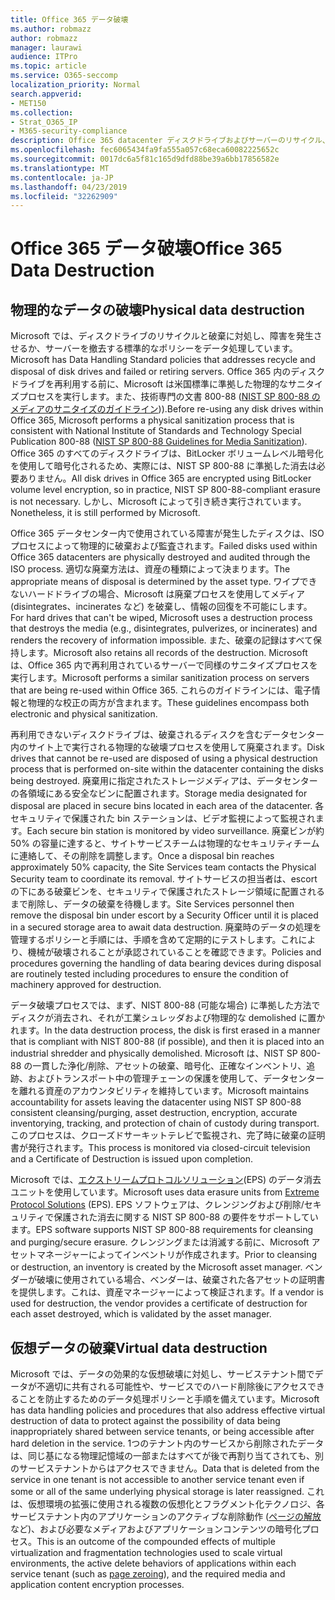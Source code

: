 ```yaml
---
title: Office 365 データ破壊
ms.author: robmazz
author: robmazz
manager: laurawi
audience: ITPro
ms.topic: article
ms.service: O365-seccomp
localization_priority: Normal
search.appverid:
- MET150
ms.collection:
- Strat_O365_IP
- M365-security-compliance
description: Office 365 datacenter ディスクドライブおよびサーバーのリサイクル、廃棄、または破壊に関する Microsoft のポリシーの概要。
ms.openlocfilehash: fec6065434fa9fa555a057c68eca60082225652c
ms.sourcegitcommit: 0017dc6a5f81c165d9dfd88be39a6bb17856582e
ms.translationtype: MT
ms.contentlocale: ja-JP
ms.lasthandoff: 04/23/2019
ms.locfileid: "32262909"
---
```

# <a name="office-365-data-destruction"></a><span data-ttu-id="485b8-103">Office 365 データ破壊</span><span class="sxs-lookup"><span data-stu-id="485b8-103">Office 365 Data Destruction</span></span>

## <a name="physical-data-destruction"></a><span data-ttu-id="485b8-104">物理的なデータの破壊</span><span class="sxs-lookup"><span data-stu-id="485b8-104">Physical data destruction</span></span>

<span data-ttu-id="485b8-105">Microsoft では、ディスクドライブのリサイクルと破棄に対処し、障害を発生させるか、サーバーを撤去する標準的なポリシーをデータ処理しています。</span><span class="sxs-lookup"><span data-stu-id="485b8-105">Microsoft has Data Handling Standard policies that addresses recycle and disposal of disk drives and failed or retiring servers.</span></span> <span data-ttu-id="485b8-106">Office 365 内のディスクドライブを再利用する前に、Microsoft は米国標準に準拠した物理的なサニタイズプロセスを実行します。また、技術専門の文書 800-88 ([NIST SP 800-88 のメディアのサニタイズのガイドライン](http://nvlpubs.nist.gov/nistpubs/SpecialPublications/NIST.SP.800-88r1.pdf))).</span><span class="sxs-lookup"><span data-stu-id="485b8-106">Before re-using any disk drives within Office 365, Microsoft performs a physical sanitization process that is consistent with National Institute of Standards and Technology Special Publication 800-88 ([NIST SP 800-88 Guidelines for Media Sanitization](http://nvlpubs.nist.gov/nistpubs/SpecialPublications/NIST.SP.800-88r1.pdf)).</span></span> <span data-ttu-id="485b8-107">Office 365 のすべてのディスクドライブは、BitLocker ボリュームレベル暗号化を使用して暗号化されるため、実際には、NIST SP 800-88 に準拠した消去は必要ありません。</span><span class="sxs-lookup"><span data-stu-id="485b8-107">All disk drives in Office 365 are encrypted using BitLocker volume level encryption, so in practice, NIST SP 800-88-compliant erasure is not necessary.</span></span> <span data-ttu-id="485b8-108">しかし、Microsoft によって引き続き実行されています。</span><span class="sxs-lookup"><span data-stu-id="485b8-108">Nonetheless, it is still performed by Microsoft.</span></span>

<span data-ttu-id="485b8-109">Office 365 データセンター内で使用されている障害が発生したディスクは、ISO プロセスによって物理的に破棄および監査されます。</span><span class="sxs-lookup"><span data-stu-id="485b8-109">Failed disks used within Office 365 datacenters are physically destroyed and audited through the ISO process.</span></span> <span data-ttu-id="485b8-110">適切な廃棄方法は、資産の種類によって決まります。</span><span class="sxs-lookup"><span data-stu-id="485b8-110">The appropriate means of disposal is determined by the asset type.</span></span> <span data-ttu-id="485b8-111">ワイプできないハードドライブの場合、Microsoft は廃棄プロセスを使用してメディア (disintegrates、incinerates など) を破棄し、情報の回復を不可能にします。</span><span class="sxs-lookup"><span data-stu-id="485b8-111">For hard drives that can't be wiped, Microsoft uses a destruction process that destroys the media (e.g., disintegrates, pulverizes, or incinerates) and renders the recovery of information impossible.</span></span> <span data-ttu-id="485b8-112">また、破棄の記録はすべて保持します。</span><span class="sxs-lookup"><span data-stu-id="485b8-112">Microsoft also retains all records of the destruction.</span></span> <span data-ttu-id="485b8-113">Microsoft は、Office 365 内で再利用されているサーバーで同様のサニタイズプロセスを実行します。</span><span class="sxs-lookup"><span data-stu-id="485b8-113">Microsoft performs a similar sanitization process on servers that are being re-used within Office 365.</span></span> <span data-ttu-id="485b8-114">これらのガイドラインには、電子情報と物理的な校正の両方が含まれます。</span><span class="sxs-lookup"><span data-stu-id="485b8-114">These guidelines encompass both electronic and physical sanitization.</span></span>

<span data-ttu-id="485b8-115">再利用できないディスクドライブは、破棄されるディスクを含むデータセンター内のサイト上で実行される物理的な破壊プロセスを使用して廃棄されます。</span><span class="sxs-lookup"><span data-stu-id="485b8-115">Disk drives that cannot be re-used are disposed of using a physical destruction process that is performed on-site within the datacenter containing the disks being destroyed.</span></span> <span data-ttu-id="485b8-116">廃棄用に指定されたストレージメディアは、データセンターの各領域にある安全なビンに配置されます。</span><span class="sxs-lookup"><span data-stu-id="485b8-116">Storage media designated for disposal are placed in secure bins located in each area of the datacenter.</span></span> <span data-ttu-id="485b8-117">各セキュリティで保護された bin ステーションは、ビデオ監視によって監視されます。</span><span class="sxs-lookup"><span data-stu-id="485b8-117">Each secure bin station is monitored by video surveillance.</span></span> <span data-ttu-id="485b8-118">廃棄ビンが約 50% の容量に達すると、サイトサービスチームは物理的なセキュリティチームに連絡して、その削除を調整します。</span><span class="sxs-lookup"><span data-stu-id="485b8-118">Once a disposal bin reaches approximately 50% capacity, the Site Services team contacts the Physical Security team to coordinate its removal.</span></span> <span data-ttu-id="485b8-119">サイトサービスの担当者は、escort の下にある破棄ビンを、セキュリティで保護されたストレージ領域に配置されるまで削除し、データの破棄を待機します。</span><span class="sxs-lookup"><span data-stu-id="485b8-119">Site Services personnel then remove the disposal bin under escort by a Security Officer until it is placed in a secured storage area to await data destruction.</span></span> <span data-ttu-id="485b8-120">廃棄時のデータの処理を管理するポリシーと手順には、手順を含めて定期的にテストします。これにより、機械が破壊されることが承認されていることを確認できます。</span><span class="sxs-lookup"><span data-stu-id="485b8-120">Policies and procedures governing the handling of data bearing devices during disposal are routinely tested including procedures to ensure the condition of machinery approved for destruction.</span></span>

<span data-ttu-id="485b8-121">データ破壊プロセスでは、まず、NIST 800-88 (可能な場合) に準拠した方法でディスクが消去され、それが工業シュレッダおよび物理的な demolished に置かれます。</span><span class="sxs-lookup"><span data-stu-id="485b8-121">In the data destruction process, the disk is first erased in a manner that is compliant with NIST 800-88 (if possible), and then it is placed into an industrial shredder and physically demolished.</span></span> <span data-ttu-id="485b8-122">Microsoft は、NIST SP 800-88 の一貫した浄化/削除、アセットの破棄、暗号化、正確なインベントリ、追跡、およびトランスポート中の管理チェーンの保護を使用して、データセンターを離れる資産のアカウンタビリティを維持しています。</span><span class="sxs-lookup"><span data-stu-id="485b8-122">Microsoft maintains accountability for assets leaving the datacenter using NIST SP 800-88 consistent cleansing/purging, asset destruction, encryption, accurate inventorying, tracking, and protection of chain of custody during transport.</span></span> <span data-ttu-id="485b8-123">このプロセスは、クローズドサーキットテレビで監視され、完了時に破棄の証明書が発行されます。</span><span class="sxs-lookup"><span data-stu-id="485b8-123">This process is monitored via closed-circuit television and a Certificate of Destruction is issued upon completion.</span></span>

<span data-ttu-id="485b8-124">Microsoft では、[エクストリームプロトコルソリューション](http://www.enterprisedataerasure.com/)(EPS) のデータ消去ユニットを使用しています。</span><span class="sxs-lookup"><span data-stu-id="485b8-124">Microsoft uses data erasure units from [Extreme Protocol Solutions](http://www.enterprisedataerasure.com/) (EPS).</span></span> <span data-ttu-id="485b8-125">EPS ソフトウェアは、クレンジングおよび削除/セキュリティで保護された消去に関する NIST SP 800-88 の要件をサポートしています。</span><span class="sxs-lookup"><span data-stu-id="485b8-125">EPS software supports NIST SP 800-88 requirements for cleansing and purging/secure erasure.</span></span> <span data-ttu-id="485b8-126">クレンジングまたは消滅する前に、Microsoft アセットマネージャーによってインベントリが作成されます。</span><span class="sxs-lookup"><span data-stu-id="485b8-126">Prior to cleansing or destruction, an inventory is created by the Microsoft asset manager.</span></span> <span data-ttu-id="485b8-127">ベンダーが破壊に使用されている場合、ベンダーは、破棄された各アセットの証明書を提供します。これは、資産マネージャーによって検証されます。</span><span class="sxs-lookup"><span data-stu-id="485b8-127">If a vendor is used for destruction, the vendor provides a certificate of destruction for each asset destroyed, which is validated by the asset manager.</span></span>

## <a name="virtual-data-destruction"></a><span data-ttu-id="485b8-128">仮想データの破棄</span><span class="sxs-lookup"><span data-stu-id="485b8-128">Virtual data destruction</span></span>

<span data-ttu-id="485b8-129">Microsoft では、データの効果的な仮想破壊に対処し、サービステナント間でデータが不適切に共有される可能性や、サービスでのハード削除後にアクセスできることを防止するためのデータ処理ポリシーと手順を備えています。</span><span class="sxs-lookup"><span data-stu-id="485b8-129">Microsoft has data handling policies and procedures that also address effective virtual destruction of data to protect against the possibility of data being inappropriately shared between service tenants, or being accessible after hard deletion in the service.</span></span> <span data-ttu-id="485b8-130">1つのテナント内のサービスから削除されたデータは、同じ基になる物理記憶域の一部またはすべてが後で再割り当てされても、別のサービステナントからはアクセスできません。</span><span class="sxs-lookup"><span data-stu-id="485b8-130">Data that is deleted from the service in one tenant is not accessible to another service tenant even if some or all of the same underlying physical storage is later reassigned.</span></span> <span data-ttu-id="485b8-131">これは、仮想環境の拡張に使用される複数の仮想化とフラグメント化テクノロジ、各サービステナント内のアプリケーションのアクティブな削除動作 ([ページの解放](https://docs.microsoft.com/office365/securitycompliance/office-365-exchange-online-data-deletion#page-zeroing)など)、および必要なメディアおよびアプリケーションコンテンツの暗号化プロセス。</span><span class="sxs-lookup"><span data-stu-id="485b8-131">This is an outcome of the compounded effects of multiple virtualization and fragmentation technologies used to scale virtual environments, the active delete behaviors of applications within each service tenant (such as [page zeroing](https://docs.microsoft.com/office365/securitycompliance/office-365-exchange-online-data-deletion#page-zeroing)), and the required media and application content encryption processes.</span></span>